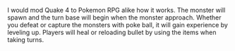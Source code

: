 I would mod Quake 4 to Pokemon RPG alike how it works. 
The monster will spawn and the turn base will begin when the monster approach. 
Whether you defeat or capture the monsters with poke ball, it will gain experience by leveling up. 
Players will heal or reloading bullet by using the items when taking turns.
